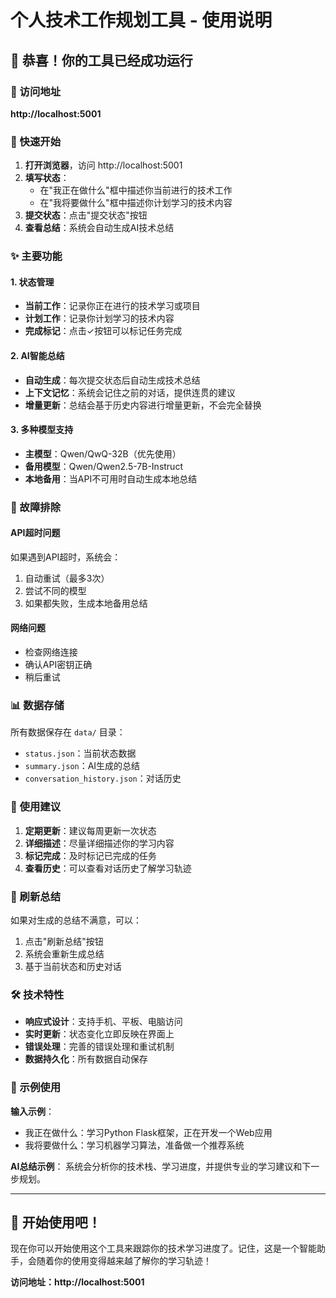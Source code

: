 # 个人技术工作规划工具 - 使用说明

## 🎉 恭喜！你的工具已经成功运行

### 📱 访问地址
**http://localhost:5001**

### 🚀 快速开始

1. **打开浏览器**，访问 http://localhost:5001
2. **填写状态**：
   - 在"我正在做什么"框中描述你当前进行的技术工作
   - 在"我将要做什么"框中描述你计划学习的技术内容
3. **提交状态**：点击"提交状态"按钮
4. **查看总结**：系统会自动生成AI技术总结

### ✨ 主要功能

#### 1. 状态管理
- **当前工作**：记录你正在进行的技术学习或项目
- **计划工作**：记录你计划学习的技术内容
- **完成标记**：点击✓按钮可以标记任务完成

#### 2. AI智能总结
- **自动生成**：每次提交状态后自动生成技术总结
- **上下文记忆**：系统会记住之前的对话，提供连贯的建议
- **增量更新**：总结会基于历史内容进行增量更新，不会完全替换

#### 3. 多种模型支持
- **主模型**：Qwen/QwQ-32B（优先使用）
- **备用模型**：Qwen/Qwen2.5-7B-Instruct
- **本地备用**：当API不可用时自动生成本地总结

### 🔧 故障排除

#### API超时问题
如果遇到API超时，系统会：
1. 自动重试（最多3次）
2. 尝试不同的模型
3. 如果都失败，生成本地备用总结

#### 网络问题
- 检查网络连接
- 确认API密钥正确
- 稍后重试

### 📊 数据存储

所有数据保存在 `data/` 目录：
- `status.json`：当前状态数据
- `summary.json`：AI生成的总结
- `conversation_history.json`：对话历史

### 🎯 使用建议

1. **定期更新**：建议每周更新一次状态
2. **详细描述**：尽量详细描述你的学习内容
3. **标记完成**：及时标记已完成的任务
4. **查看历史**：可以查看对话历史了解学习轨迹

### 🔄 刷新总结

如果对生成的总结不满意，可以：
1. 点击"刷新总结"按钮
2. 系统会重新生成总结
3. 基于当前状态和历史对话

### 🛠️ 技术特性

- **响应式设计**：支持手机、平板、电脑访问
- **实时更新**：状态变化立即反映在界面上
- **错误处理**：完善的错误处理和重试机制
- **数据持久化**：所有数据自动保存

### 📝 示例使用

**输入示例**：
- 我正在做什么：学习Python Flask框架，正在开发一个Web应用
- 我将要做什么：学习机器学习算法，准备做一个推荐系统

**AI总结示例**：
系统会分析你的技术栈、学习进度，并提供专业的学习建议和下一步规划。

---

## 🎉 开始使用吧！

现在你可以开始使用这个工具来跟踪你的技术学习进度了。记住，这是一个智能助手，会随着你的使用变得越来越了解你的学习轨迹！

**访问地址：http://localhost:5001**
